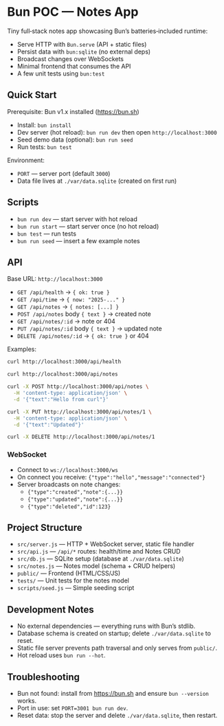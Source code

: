 # Bun POC — Notes App

Tiny full‑stack notes app showcasing Bun’s batteries‑included runtime:

- Serve HTTP with `Bun.serve` (API + static files)
- Persist data with `bun:sqlite` (no external deps)
- Broadcast changes over WebSockets
- Minimal frontend that consumes the API
- A few unit tests using `bun:test`

## Quick Start

Prerequisite: Bun v1.x installed (https://bun.sh)

- Install: `bun install`
- Dev server (hot reload): `bun run dev` then open `http://localhost:3000`
- Seed demo data (optional): `bun run seed`
- Run tests: `bun test`

Environment:

- `PORT` — server port (default `3000`)
- Data file lives at `./var/data.sqlite` (created on first run)

## Scripts

- `bun run dev` — start server with hot reload
- `bun run start` — start server once (no hot reload)
- `bun test` — run tests
- `bun run seed` — insert a few example notes

## API

Base URL: `http://localhost:3000`

- `GET /api/health` → `{ ok: true }`
- `GET /api/time` → `{ now: "2025-..." }`
- `GET /api/notes` → `{ notes: [...] }`
- `POST /api/notes` body `{ text }` → created note
- `GET /api/notes/:id` → note or 404
- `PUT /api/notes/:id` body `{ text }` → updated note
- `DELETE /api/notes/:id` → `{ ok: true }` or 404

Examples:

```sh
curl http://localhost:3000/api/health

curl http://localhost:3000/api/notes

curl -X POST http://localhost:3000/api/notes \
  -H 'content-type: application/json' \
  -d '{"text":"Hello from curl"}'

curl -X PUT http://localhost:3000/api/notes/1 \
  -H 'content-type: application/json' \
  -d '{"text":"Updated"}'

curl -X DELETE http://localhost:3000/api/notes/1
```

### WebSocket

- Connect to `ws://localhost:3000/ws`
- On connect you receive: `{"type":"hello","message":"connected"}`
- Server broadcasts on note changes:
  - `{"type":"created","note":{...}}`
  - `{"type":"updated","note":{...}}`
  - `{"type":"deleted","id":123}`

## Project Structure

- `src/server.js` — HTTP + WebSocket server, static file handler
- `src/api.js` — `/api/*` routes: health/time and Notes CRUD
- `src/db.js` — SQLite setup (database at `./var/data.sqlite`)
- `src/notes.js` — Notes model (schema + CRUD helpers)
- `public/` — Frontend (HTML/CSS/JS)
- `tests/` — Unit tests for the notes model
- `scripts/seed.js` — Simple seeding script

## Development Notes

- No external dependencies — everything runs with Bun’s stdlib.
- Database schema is created on startup; delete `./var/data.sqlite` to reset.
- Static file server prevents path traversal and only serves from `public/`.
- Hot reload uses `bun run --hot`.

## Troubleshooting

- Bun not found: install from https://bun.sh and ensure `bun --version` works.
- Port in use: set `PORT=3001 bun run dev`.
- Reset data: stop the server and delete `./var/data.sqlite`, then restart.
